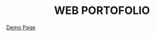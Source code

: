 <h1 align="center">WEB PORTOFOLIO</h1>

<a href="https://mochammadindram.github.io/">Demo Page</a>&nbsp;&nbsp;&nbsp;

